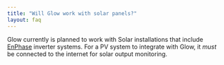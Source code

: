 ```yaml
---
title: "Will Glow work with solar panels?"
layout: faq
---
```

Glow currently is planned to work with Solar installations that include [EnPhase](http://enphase.com) inverter systems. For a PV system to integrate with Glow, it *must* be connected to the internet for solar output monitoring.
